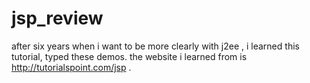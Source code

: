 # jsp_review
after six years when i want to be more clearly with j2ee , i  learned this tutorial, typed these demos. 
the website i learned from is http://tutorialspoint.com/jsp .


